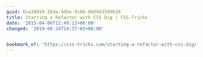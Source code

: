 ```yaml
---
guid: 6ca10859-2bda-4dbe-9c6b-8b6943589638
title: Starting a Refactor with CSS Dig | CSS-Tricks
date: '2015-04-06T12:49:12+00:00'
changed: '2019-09-24T14:37:03+00:00'


bookmark_of: 'https://css-tricks.com/starting-a-refactor-with-css-dig/'
---
```




